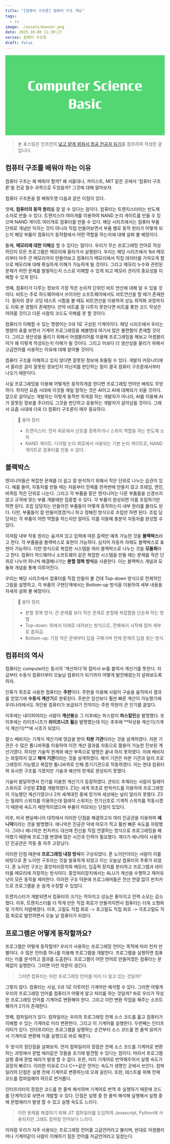```yaml
---
title: "[컴퓨터 구조론] 컴퓨터 구조 개요"
tags:
  - cs
image: ./assets/banner.png
date: 2025-10-08 11:30:27
series: 컴퓨터 구조론
draft: false
---
```


![banner](./assets/banner.png)

> 본 포스팅은 인프런의 [넓고 얕게 외워서 컴공 전공자 되기](https://inf.run/udDJ6)를 참조하여 작성한 글입니다.

## 컴퓨터 구조를 배워야 하는 이유

컴퓨터 구조는 왜 배워야 할까? 왜 서울대나, 카이스트, MIT 같은 곳에서 '컴퓨터 구조론'을 전공 필수 과목으로 두었을까? 그것에 대해 알아보자.

컴퓨터 구조론을 잘 배워두명 다음과 같은 이점이 있다. 

첫째, **컴퓨터의 동작 원리**를 잘 알 수 있다는 점이다. 컴퓨터는 트랜지스터라는 반도체 소자로 만들 수 있다. 트랜지스터 여러개를 이용하여 NAND 논리 게이트를 만들 수 있으며 NAND 게이트 여러개로 컴퓨터를 만들 수 있다. 해당 시리즈에서는 컴퓨터 부품 단위로 개념만 익히는 것이 아니라 직접 만들어보면서 부품 별로 동작 원리가 어떻게 되는지 해당 부품이 컴퓨터가 동작함에서 어떤 역할을 하는지에 대해 살펴 볼 예정이다.

둘째, **메모리에 대한 이해**를 할 수 있다는 점이다. 우리가 무슨 프로그래밍 언어로 작성하던지 모든 프로그램은 메모리에 올라가서 실행된다. 우리는 해당 시리즈에서 1bit 메모리부터 아주 큰 메모리까지 만들어보고 컴퓨터가 메모리에서 직접 데이터를 가져오게 함으로 메모리에 대해 확실하게 이해가 가능하게 될 것이다. 그리고 메모리 누수와 관련된 문제가 어떤 문제를 발발하는지 스스로 이해할 수 있게 되고 메모리 관리의 중요성을 이해할 수 있게 된다.

셋째, 컴퓨터가 다루는 정보의 가장 작은 논리적 단위인 비트 연산에 대해 알 수 있을 것이다. 비트는 주로 하드웨어에서 쓰이지만 소프트웨어에서도 비트연산을 할 때가 존재한다. 필자의 경우 코딩 테스트 시험을 볼 때도 비트연산을 이용하여 성능 최적화 과정까지도 이뤄 본 경험이 존재한다. 만약 비트를 잘 다루지 못한다면 비트를 통한 코드 작성은 어려울 것이고 다른 사람의 코드도 이해를 못 할 것이다.

컴퓨터가 이해할 수 있는 명령어는 0과 1로 구성된 기계어이다. 해당 시리즈에서 우리는 명령어 표를 보면서 기계어 프로그래밍을 해볼텐데 여기서 많은 불편함이 존재할 것이다. 그리고 생산성을 올리기 위해서 어셈블리어를 이용해 프로그래밍을 해보고 어셈블리어가 왜 이렇게 작성되는지 이해가 될 것이다. 그리고 이보다 더 생산성을 올리기 위해서 고급언어를 사용하는 이유에 대해 알아볼 것이다.

컴퓨터 구조를 이해하고 있지 않다면 잘못된 정보에 휘둘릴 수 있다. 개발자 커뮤니티에서 올라온 글이 잘못된 정보인지 아닌지를 판단하는 힘이 결국 컴퓨터 구조론에서부터 나오기 때문이다.

사실 프로그래밍을 이용해 어떻게든 동작하게끔 한다면 프로그래밍 언어만 배워도 무방하다. 하지만 요즘 시대에 이것을 제일 잘하는 것은 AI이고 AI에 대체되기 쉬울 것이다. 앞으로 살아남는 개발자는 이렇게 동작만 하게끔 하는 개발자가 아니라, AI를 이용해 AI가 잘못된 정보를 주더라도 그것을 판단하고 응용하는 개발자가 살아남을 것이다. 그래서 요즘 시대에 더욱 더 컴퓨터 구조론이 매우 중요하다.

> 📝 용어 정리
>
> - 트랜지스터: 전자 회로에서 신호를 증폭하거나 스위치 역할을 하는 반도체 소자
> - NAND 게이트: 디지털 논리 회로에서 사용되는 기본 논리 게이트로, NAND 게이트로 컴퓨터를 만들 수 있다.

## 블랙박스

엔지니어들은 복잡한 문제를 더 쉽고 잘 분석하기 위해서 작은 단위로 나누는 습관이 있다. 예를 들어, 자동차를 만들 때는 처음부터 전체를 한꺼번에 만들지 않고 프레임, 엔진, 바퀴등 작은 단위로 나눈다. 그리고 각 부품을 맡은 엔지니어는 다른 부품들을 신경쓰지 않고 규격에 맞는 부품 개발에만 집중할 수 있다. 각 부품이 완성되면 이를 조립하기만 하면 된다. 조립 담당자는 만들어진 부품들이 어떻게 동작하는지 내부 원리를 몰라도 된다. 다만, 부품들이 잘 만들어졌겠거니 하고 정해진 방식으로 조립만 하면 된다. 조립 담당자는 각 부품이 어떤 역할을 하는지만 알아도 이를 이용해 충분히 자동차를 완성할 수 있다.

이처럼 내부 작동 원리는 숨겨져 있고 입력에 따른 출력만 예측 가능한 것을 **블랙박스**라고 한다. 각 부품들을 블랙박스로 표현이 가능하다. 심지어 자동차 자체도 블랙박스로 표현이 가능하다. 이런 방식으로 복잡한 시스템을 여러 블랙박스로 나누는 것을 **모듈화**라고 한다. 컴퓨터 하드웨어나 소프트웨어 같은 복잡한 시스템을 만들 때는 문제를 작은 단위로 나누어 하나씩 해결해나가는 **분할 정복 방식**을 사용한다. 이는 블랙박스 개념과 모듈화 개념을 통해 이루어진다.

우리는 해당 시리즈에서 컴퓨터를 직접 만들어 볼 건데 Top-down 방식으로 전체적인 그림을 설명하고, 각 부품의 구현단계에서는 Bottom-up 방식을 이용하여 세부 내용을 자세히 살펴 볼 예정이다.

> 📝 용어 정리
>
> - 분할 정복 방식: 큰 문제를 보다 작은 문제로 분할해 복잡함을 단순화 하는 방법
> - Top-down: 위에서 아래로 내려보는 방식으로, 전체에서 시작해 점차 세부로 좁혀감.
> - Bottom-up: 가장 작은 문제부터 답을 구해가며 전체 문제의 답을 찾는 방식.

## 컴퓨터의 역사

컴퓨터는 compute라는 동사의 '계산하다'와 접미사 er를 붙여서 계산기를 뜻한다. 지금부터 수동식 컴퓨터부터 오늘날 컴퓨터가 되기까지 어떻게 발전해왔는지 살펴보도록 하자.

인류가 최초로 사용한 컴퓨터는 **주판**이다. 주판을 이용해 사람이 구슬을 움직여서 결과를 얻었기에 **수동식 계산기**로 분류된다. 주판은 암산보다 훨씬 빠른 계산이 가능했기에 우리나라에서도 개인용 컴퓨터가 보급되기 전까지는 주판 학원이 큰 인기를 끌었다.

이후에는 네이피어라는 사람이 **계산봉**을 그 이후에는 파스칼이 **파스칼린**을 발명했다. 또 이후에는 라이프니츠가 **라이프니츠 휠**을 발명했는데 이는 추후에 **탁상용 계산기(기계식 계산기)**에 시초가 되었다.

찰스 베비지는 기계식 계산기에 영감을 받아 **차분 기관**이라는 것을 설계하였다. 차분 기관은 수 많은 톱니바퀴를 이용하여 이전 계산 결과를 자동으로 활용이 가능한 진보된 계산기였다. 하지만 기술적 한계와 예산 부족으로 발명은 끝내 하지 못하였다. 이에 베비지는 좌절하지 않고 **해석 기관**이라는 것을 설계하였다. 해석 기관은 차분 기관과 달리 프로그래밍이 가능했고 복잡한 톱니바퀴로 인해 증기기관으로 작동하였다. 이는 현대 컴퓨터와 유사한 구조를 가졌지만 기술과 예산의 한계로 완성되지 못했다.

기술이 발달하면서 전기를 이용한 계산기가 등장하였다. 콘라드 추제라는 사람이 릴레이 스위치로 구성된 **Z3**를 개발하였다. Z3는 세계 최초로 펀치카드를 이용하여 프로그래밍이 가능했던 계산기였으나 2차 세계대전 중에 망가져 세상에는 널리 알리지 못했다. Z3는 릴레이 스위치를 이용하는데 릴레이 스위치는 전기신호로 기계적 스위치를 작동시켰기 때문에 속도가 제한적이였으며 부품이 마모되는 단점이 있었다.

이후, 미국 펜실베니아 대학에서 이러한 단점을 해결하고자 여러 진공관을 이용하여 **에니악**이라는 것을 발명했다. 에니악은 진공관 덕에 마모가 적고 훨씬 빠른 속도를 자랑했다. 그러나 에니악은 펀치카드 대신에 전선을 직접 연결하는 방식으로 프로그래밍을 해야했기 때문에 프로그램 변경에 많은 시간과 인력이 필요했다. 게다가 에니악이 사용하던 진공관은 작동 중 자주 고장났다.

이러한 단점 때문에 **프로그래밍 내장 방식**이 구상되었다. 폰 노이만이라는 사람이 이를 바탕으로 폰 노이만 구조라는 것을 발표하게 되었고 이는 오늘날 컴퓨터의 주류가 되었다. 폰 노이만 구조는 중앙처리장치와 메모리, 입출력 장치를 분리하고 프로그램과 데이터를 메모리에 저장하는 방식이다. 중앙처리장치에서는 ALU가 계산을 수행하고 제어유닛이 모든 동작을 제어한다. 이러한 구조 덕분에 프로그래머들은 전선 연결 없이 펀치카드로 프로그램을 손 쉽게 수정할 수 있었다.

트랜지스터가 개발되면서 컴퓨터의 크기는 작아지고 성능은 좋아지고 전력 소모는 감소했다. 이후, 트랜지스터를 더 작게 만든 직접 회로가 만들어지면서 컴퓨터는 더욱 소형화 및 가격이 저렴해졌다. 이후, 고밀도 직접 회로 -> 초고밀도 직접 회로 -> 극초고밀도 직접 회로로 발전하면서 오늘 날 컴퓨터가 되었다.

## 프로그램은 어떻게 동작할까요?

프로그램은 어떻게 동작할까? 우리가 사용하는 프로그래밍 언어는 목적에 따라 천차 만별이다. 수 많은 언어중 하나를 이용해 프로그램을 개발한다. 프로그램을 실행하면 컴퓨터는 이를 분석하고 결과를 도출한다. 프로그램이 어떤 언어로 만들어졌든 컴퓨터는 문제없이 실행한다. 그러면 이런 의문이 생긴다.

> 그러면 컴퓨터는 이런 프로그래밍 언어를 미리 다 알고 있는 것일까?

그렇지 않다. 컴퓨터는 사실, 0과 1로 이루어진 기계어만 해석할 수 있다. 그러면 어떻게 우리의 프로그래밍 언어를 컴퓨터가 어떻게 알고 처리를 하는 것일까? 바로 우리가 작성한 프로그래밍 언어를 기계어로 변환해야 한다. 그리고 이런 변환 작업을 해주는 소프트웨어가 2가지 존재한다.

첫째, 컴파일러가 있다. 컴파일러는 우리의 프로그래밍 전체 소스 코드를 훓고 컴퓨터가 이해할 수 있는 기계어로 미리 변환한다. 그리고 이 기계어를 실행한다. 두번째는 인터프리터가 있다. 인터프리터는 프로그램을 실행하는 순간부터 소스 코드를 한 줄씩 읽어가서 기계어로 변환해 이를 실행으로 바로 해준다.

두 방식의 장단점을 살펴보자. 먼저 컴파일러의 장점은 전체 소스 코드를 기계어로 변환하는 과정에서 문법 에러같은 것들을 조기에 발견할 수 있다는 점이다. 따라서 프로그램 실행 중에 문법 에러가 발생 할 수 없다. 또한, 미리 기계어로 번역해두어서 실행 속도가 굉장히 빠르다. 이러한 이유로 C나 C++같은 언어는 속도가 생명인 곳에서 쓰인다. 컴파일러의 단점은 실행 전에 기계어로 변환하는데 오래 걸린다. 또한, 테스트를 위해 전체 코드를 컴파일해야 하므로 번거롭다.

인터프리터의 장점은 코드를 한 줄씩 해석하며 기계어로 번역 후 실행하기 때문에 코드를 단계적으로 보면서 개발할 수 있다. 단점은 실행 중 한 줄씩 해석해 실행해서 실행 중에 문법에러가 발생 할 수 있고 실행 속도도 느리다.

> 이런 문제를 해결하기 위해 JIT 컴파일러를 도입하여 Javascript, Python에 사용되지만 그래도 컴파일 언어보다 느리다.

이처럼 우리가 자주 사용되는 프로그래밍 언어를 고급언어라고 불리며, 반대로 어셈블리어나 기계어같이 사람이 이해하기 힘든 언어를 저급언어라고 일컫는다.